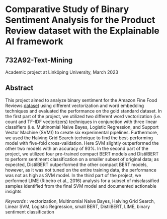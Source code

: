 # Comparative Study of Binary Sentiment Analysis for the Product Review dataset with the Explainable AI framework

## 732A92-Text-Mining
Academic project at Linköping University, March 2023

## Abstract
This project aimed to analyze binary sentiment for the Amazon Fine Food Reviews [dataset](https://snap.stanford.edu/data/web-FineFoods.html)
using different vectorization and word embedding techniques and evaluated the performance on the gold standard dataset. In the first part of the project, we utilized two different word vectorization (i.e. count and TF-IDF vectorizers) techniques in conjunction with three linear classifiers (i.e. Multinomial Naive Bayes, Logistic Regression, and Support Vector Machine (SVM)) to create six experimental pipelines. Furthermore, we used the Halving Grid Search technique to find the best-performing model with five-fold cross-validation. Here SVM slightly outperformed the other two models with an accuracy of 93%. In the second part of the project, we utilized four pre-trained compact BERT models and DistilBERT to perform sentiment classification on a smaller subset of original data; as expected, DistilBERT outperformed the other compact BERT models, however, as it was not tuned on the entire training data, the performance was not as high as SVM model. In the third part of the project, we performed LIME (Ribeiro et al., 2016) analysis for a subset of misclassified samples identified from the final SVM model and documented actionable insights

*Keywords* : vectorization, Multinomial Naive Bayes, Halving Grid Search, Linear SVM, Logistic Regression, small BERT, DistilBERT, LIME, binary sentiment classification

